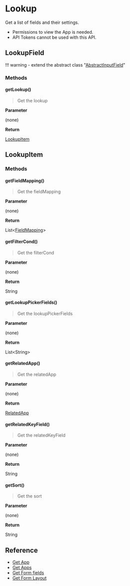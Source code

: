 # Lookup

Get a list of fields and their settings.

- Permissions to view the App is needed.
- API Tokens cannot be used with this API.

## LookupField

!!! warning
    - extend the abstract class  "[AbstractInputField](../form-fields-input/#abstractinputfield)"

### Methods

#### getLookup()

> Get the lookup

**Parameter**

(none)

**Return**

[LookupItem](#lookupitem)

## LookupItem

### Methods

#### getFieldMapping()

> Get the fieldMapping

**Parameter**

(none)

**Return**

List<[FieldMapping](../form-fields/#fieldmapping)\>

#### getFilterCond()

> Get the filterCond

**Parameter**

(none)

**Return**

String

#### getLookupPickerFields()

> Get the lookupPickerFields

**Parameter**

(none)

**Return**

List<String\>

#### getRelatedApp()

> Get the relatedApp

**Parameter**

(none)

**Return**

[RelatedApp](../form-fields-related_record/#relatedapp)

#### getRelatedKeyField()

> Get the relatedKeyField

**Parameter**

(none)

**Return**

String

#### getSort()

> Get the sort

**Parameter**

(none)

**Return**

String

## Reference

- [Get App](https://developer.kintone.io/hc/en-us/articles/212494888)
- [Get Apps](https://developer.kintone.io/hc/en-us/articles/115005336727)
- [Get Form fields](https://developer.kintone.io/hc/en-us/articles/115005509288)
- [Get Form Layout](https://developer.kintone.io/hc/en-us/articles/115005509068)